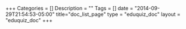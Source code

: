 +++
Categories = []
Description = ""
Tags = []
date = "2014-09-29T21:54:53-05:00"
title="doc_list_page"
type = "eduquiz_doc"
layout = "eduquiz_doc"
+++
